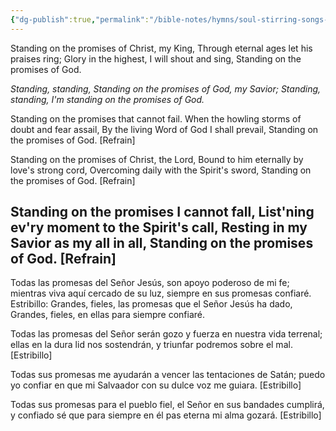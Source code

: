 ```yaml
---
{"dg-publish":true,"permalink":"/bible-notes/hymns/soul-stirring-songs-and-hymns/standing-on-the-promises/","title":"Standing on the Promises","created":"","updated":""}
---
```



Standing on the promises of Christ, my King,
Through eternal ages let his praises ring;
Glory in the highest, I will shout and sing,
Standing on the promises of God.

*Standing, standing,
Standing on the promises of God, my Savior;
Standing, standing,
I'm standing on the promises of God.*

Standing on the promises that cannot fail.
When the howling storms of doubt and fear assail,
By the living Word of God I shall prevail,
Standing on the promises of God. [Refrain]

Standing on the promises of Christ, the Lord,
Bound to him eternally by love's strong cord,
Overcoming daily with the Spirit's sword,
Standing on the promises of God. [Refrain]

Standing on the promises I cannot fall,
List'ning ev'ry moment to the Spirit's call,
Resting in my Savior as my all in all,
Standing on the promises of God. [Refrain]
---
Todas las promesas del Señor Jesús,
son apoyo poderoso de mi fe;
mientras viva aquí cercado de su luz,
siempre en sus promesas confiaré.
Estribillo:
Grandes, fieles,
las promesas que el Señor Jesús ha dado,
Grandes, fieles,
en ellas para siempre confiaré.

Todas las promesas del Señor serán
gozo y fuerza en nuestra vida terrenal;
ellas en la dura lid nos sostendrán,
y triunfar podremos sobre el mal. [Estribillo]

Todas sus promesas me ayudarán
a vencer las tentaciones de Satán;
puedo yo confiar en que mi Salvaador
con su dulce voz me guiara. [Estribillo]

Todas sus promesas para el pueblo fiel,
el Señor en sus bandades cumplirá,
y confiado sé que para siempre en él
pas eterna mi alma gozará. [Estribillo]